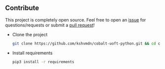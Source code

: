 ## Contribute

This project is completely open source. Feel free to open an [issue](https://github.com/kshvmdn/cobalt-uoft-python/issues) for questions/requests or submit a [pull request](https://github.com/kshvmdn/cobalt-uoft-python/pulls)!


- Clone the project

    ```sh
    git clone https://github.com/kshvmdn/cobalt-uoft-python.git && cd cobalt-uoft-python
    ```

- Install requirements

    ```sh
    pip3 install -r requirements
    ```
